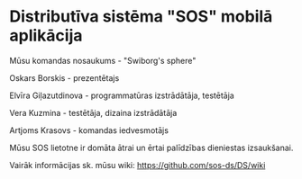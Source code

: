# Distributīva sistēma "SOS" mobilā aplikācija

Mūsu komandas nosaukums - "Swiborg's sphere"

Oskars Borskis - prezentētajs

Elvīra Giļazutdinova - programmatūras izstrādātāja, testētāja

Vera Kuzmina - testētāja, dizaina izstrādātāja

Artjoms Krasovs - komandas iedvesmotājs

Mūsu SOS lietotne ir domāta ātrai un ērtai palīdzības dieniestas izsaukšanai.

Vairāk informācijas sk. mūsu wiki: https://github.com/sos-ds/DS/wiki
